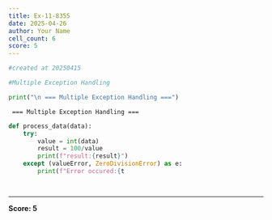 ```yaml
---
title: Ex-11-8355
date: 2025-04-26
author: Your Name
cell_count: 6
score: 5
---
```


```python
#created at 20250415
```


```python
#Multiple Exception Handling 
```


```python
print("\n === Multiple Exception Handling ===")
```

    
     === Multiple Exception Handling ===



```python
def process_data(data):
    try:
        value = int(data)
        result = 100/value
        print(f"result:{result}")
    except (valueError, ZeroDivisionError) as e:
        print(f"Error occured:{t
```


```python

```


```python

```


---
**Score: 5**